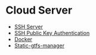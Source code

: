 # Cloud Server

* [SSH Server](doc/ssh-server.md)
* [SSH Public Key Authentication](doc/ssh-pub-key-auth.md)
* [Docker](doc/docker.md)
* [Static-gtfs-manager](doc/static-gtfs-manager.md)
